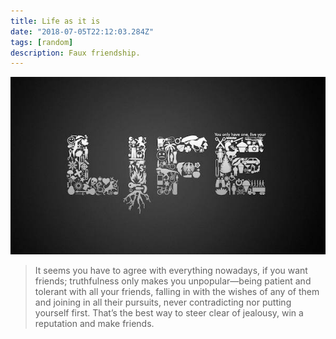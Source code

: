 ```yaml
---
title: Life as it is
date: "2018-07-05T22:12:03.284Z"
tags: [random]
description: Faux friendship.
---
```


![The life we live in](./life.jpg)

> It seems you have to agree with everything nowadays,
> if you want friends; truthfulness only makes you unpopular—being
> patient and tolerant with all your friends, falling in
> with the wishes of any of them and joining in all their pursuits,
> never contradicting nor putting yourself first. That’s the best way to steer clear of jealousy,
> win a reputation and make friends.
